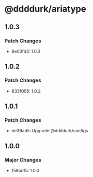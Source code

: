 # @ddddurk/ariatype

## 1.0.3

### Patch Changes

- 8e03fd3: 1.0.3

## 1.0.2

### Patch Changes

- 833f095: 1.0.2

## 1.0.1

### Patch Changes

- de36ad5: Upgrade @ddddurk/configs

## 1.0.0

### Major Changes

- f585df5: 1.0.0
